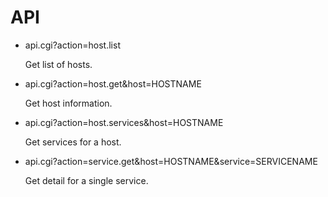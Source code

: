 API
===

* api.cgi?action=host.list

	Get list of hosts.

* api.cgi?action=host.get&host=HOSTNAME

	Get host information.

* api.cgi?action=host.services&host=HOSTNAME

	Get services for a host.

* api.cgi?action=service.get&host=HOSTNAME&service=SERVICENAME

	Get detail for a single service.


